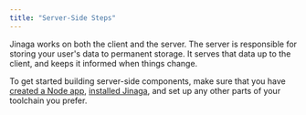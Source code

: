 ```yaml
---
title: "Server-Side Steps"
---
```


Jinaga works on both the client and the server.
The server is responsible for storing your user's data to permanent storage.
It serves that data up to the client, and keeps it informed when things change.

To get started building server-side components, make sure that you have [created a Node app](../setup-steps/create-node-app/), [installed Jinaga](../setup-steps/install-jinaga/), and set up any other parts of your toolchain you prefer.